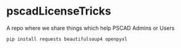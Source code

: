 # pscadLicenseTricks
A repo where we share things which help PSCAD Admins or Users

  `pip install requests beautifulsoup4 openpyxl`
